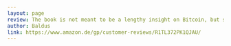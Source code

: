 ```yaml
---
layout: page
review: The book is not meant to be a lengthy insight on Bitcoin, but summarizes the learning cycle of someone who starts reading about Bitcoin. The lessons are short and the message is clear. Gigi effectively managed to show that once you start reading about Bitcoin, you improve many other areas of knowledge such as economics, philosophy (freedom), besides math and programming. Highly recommended.
author: Baldus
link: https://www.amazon.de/gp/customer-reviews/R1TL372PK1QJAU/
---
```

